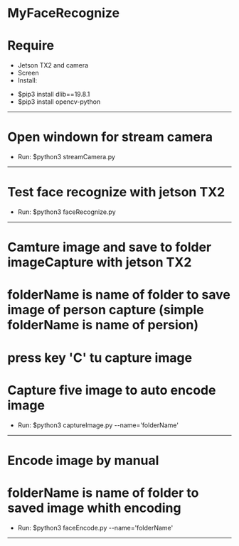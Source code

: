 # MyFaceRecognize

# Require
- Jetson TX2 and camera
- Screen
- Install:
+ $pip3 install dlib==19.8.1
+ $pip3 install opencv-python
--------------------------------------------------------------------------------

# Open windown for stream camera
- Run: $python3 streamCamera.py
--------------------------------------------------------------------------------

# Test face recognize with jetson TX2
- Run: $python3 faceRecognize.py
--------------------------------------------------------------------------------

# Camture image and save to folder imageCapture with jetson TX2
# folderName is name of folder to save image of person capture (simple folderName is name of persion)
# press key 'C' tu capture image
# Capture five image to auto encode image
- Run: $python3 captureImage.py --name='folderName'
--------------------------------------------------------------------------------

# Encode image by manual
# folderName is name of folder to saved image whith encoding
- Run: $python3 faceEncode.py --name='folderName'
--------------------------------------------------------------------------------